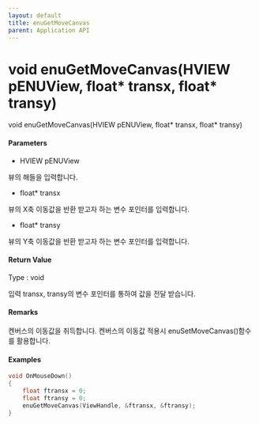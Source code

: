 ```yaml
---
layout: default
title: enuGetMoveCanvas
parent: Application API
---
```

# void enuGetMoveCanvas\(HVIEW pENUView, float\* transx, float\* transy\)

void enuGetMoveCanvas\(HVIEW pENUView, float\* transx, float\* transy\)

#### Parameters

* HVIEW pENUView

뷰의 해들을 입력합니다.

* float\* transx

뷰의 X축 이동값을 반환 받고자 하는 변수 포인터를 입력합니다.

* float\* transy

뷰의 Y축 이동값을 반환 받고자 하는 변수 포인터를 입력합니다.

#### Return Value

Type : void

입력 transx, transy의 변수 포인터를 통하여 값을 전달 받습니다.

#### Remarks

켄버스의 이동값을 취득합니다. 켄버스의 이동값 적용시 enuSetMoveCanvas\(\)함수를 활용합니다.

#### Examples

```cpp
void OnMouseDown()
{
    float ftransx = 0;
    float ftransy = 0;
    enuGetMoveCanvas(ViewHandle, &ftransx, &ftransy);
}
```



